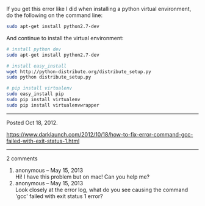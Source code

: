 If you get this error like I did when installing a python virtual environment, do the following on the command line:

```bash
sudo apt-get install python2.7-dev
```

And continue to install the virtual environment:

```bash
# install python dev
sudo apt-get install python2.7-dev

# install easy_install
wget http://python-distribute.org/distribute_setup.py
sudo python distribute_setup.py

# pip install virtualenv
sudo easy_install pip
sudo pip install virtualenv
sudo pip install virtualenvwrapper
```

---

Posted Oct 18, 2012.

https://www.darklaunch.com/2012/10/18/how-to-fix-error-command-gcc-failed-with-exit-status-1.html

---

2 comments

<ol>
    <li>
        <div>
            anonymous &ndash; May 15, 2013
            <div>
Hi! I have this problem but on mac! Can you help me?
            </div>
        </div>
    </li>
    <li>
        <div>
            anonymous &ndash; May 15, 2013
            <div>
Look closely at the error log, what do you see causing the command 'gcc' failed with exit status 1 error?
            </div>
        </div>
    </li>
</ol>

